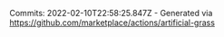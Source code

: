Commits: 2022-02-10T22:58:25.847Z - Generated via https://github.com/marketplace/actions/artificial-grass
<br>
